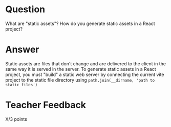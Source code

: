 # Question

What are "static assets"? How do you generate static assets in a React project?

# Answer

Static assets are files that don't change and are delivered to the client in the same way it is served in the server. To generate static assets in a React project, you must "build" a static web server by connecting the current vite project to the static file directory using `path.join(__dirname, 'path to static files')`

# Teacher Feedback

X/3 points
